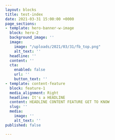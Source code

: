 ```yaml
---
layout: blocks
title: test-index
date: 2021-03-31 15:00:00 +0000
page_sections:
- template: hero-banner-w-image
  block: hero-2
  background_image: ''
  image:
    image: "/uploads/2021/03/31/fb_top.png"
    alt_text: ''
  headline: ''
  content: ''
  cta:
    enabled: false
    url: ''
    button_text: ''
- template: content-feature
  block: feature-1
  media_alignment: Right
  headline: It's a HEADLINE
  content: HEADLINE CONTENT FEATURE GET TO KNOW
  slug: ''
  media:
    image: ''
    alt_text: ''
published: false

---
```

